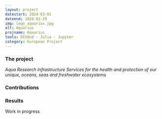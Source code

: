 ```yaml
---
layout: project
datestart: 2024-03-01
dateend: 2028-02-29
img: logo_aquarius.jpg
alt: Aquarius
projname: Aquarius
tools: DIVAnd - Julia - Jupyter
category: European Project
---
```


### The project

_Aqua Research Infrastructure Services for the health and protection of our unique, oceans, seas and freshwater ecosystems_

### Contributions 


### Results

Work in progress